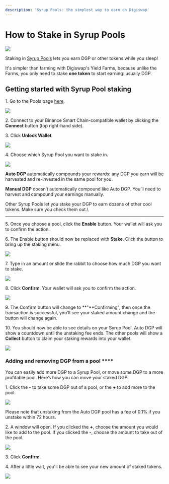 ```yaml
---
description: 'Syrup Pools: the simplest way to earn on Digiswap'
---
```


# How to Stake in Syrup Pools

![](<../../.gitbook/assets/docs masthead (15) (1).png>)

Staking in [Syrup Pools](https://docs.pancakeswap.finance/products/syrup-pool) lets you earn DGP or other tokens while you sleep!

It's simpler than farming with Digiswap's Yield Farms, because unlike the Farms, you only need to stake **one token** to start earning: usually DGP.

## **Getting started with Syrup Pool staking**

1\. Go to the Pools page [here](https://pancakeswap.finance/pools).

![](<../../.gitbook/assets/image (18).png>)

2\. Connect to your Binance Smart Chain-compatible wallet by clicking the **Connect** button (top right-hand side).

3\. Click **Unlock Wallet**.

![](<../../.gitbook/assets/image (30).png>)

4\. Choose which Syrup Pool you want to stake in.

![](<../../.gitbook/assets/image (20).png>)

**Auto DGP** automatically compounds your rewards: any DGP you earn will be harvested and re-invested in the same pool for you.

**Manual DGP** doesn’t automatically compound like Auto DGP. You’ll need to harvest and compound your earnings manually.

Other Syrup Pools let you stake your DGP to earn dozens of other cool tokens. Make sure you check them out.\
****

5\. Once you choose a pool, click the **Enable** button. Your wallet will ask you to confirm the action.

6\. The Enable button should now be replaced with **Stake**. Click the button to bring up the staking menu.

![](<../../.gitbook/assets/image (22).png>)

7\. Type in an amount or slide the rabbit to choose how much DGP you want to stake.

![](<../../.gitbook/assets/image (23).png>)

8\. Click **Confirm**. Your wallet will ask you to confirm the action.

![](<../../.gitbook/assets/image (22) (1).png>)

9\. The Confirm button will change to **"**Confirming", then once the transaction is successful, you’ll see your staked amount change and the button will change again.

10\. You should now be able to see details on your Syrup Pool. Auto DGP will show a countdown until the unstaking fee ends. The other pools will show a **Collect** button to claim your staking rewards into your wallet.

![](<../../.gitbook/assets/image (59).png>)

### **Adding and removing DGP from a pool** ****

You can easily  add more DGP to a Syrup Pool, or move some DGP to a more profitable pool. Here’s how you can move your staked DGP.

1\. Click the **-** to take some DGP out of a pool, or the **+** to add more to the pool.

![](<../../.gitbook/assets/image (26).png>)

Please note that unstaking from the Auto DGP pool has a fee of 0.1% if you unstake within 72 hours.

2\. A window will open. If you clicked the **+**, choose the amount you would like to add to the pool. If you clicked the **-**, choose the amount to take out of the pool.

![](<../../.gitbook/assets/image (27).png>)

3\. Click **Confirm**.

4\. After a little wait, you'll be able to see your new amount of staked tokens.

![](<../../.gitbook/assets/image (29).png>)
